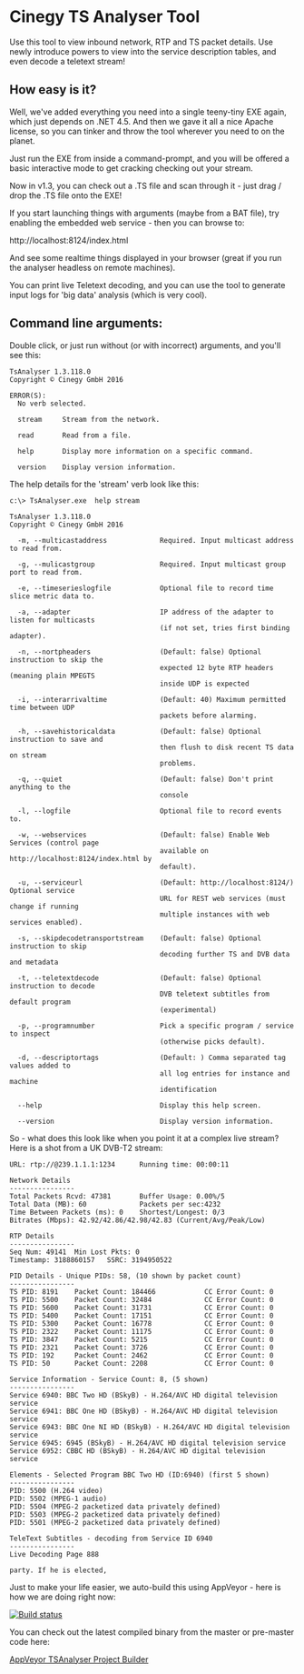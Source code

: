 # Cinegy TS Analyser Tool

Use this tool to view inbound network, RTP and TS packet details. Use newly introduce powers to view into the service description tables, and even decode a teletext stream!

## How easy is it?

Well, we've added everything you need into a single teeny-tiny EXE again, which just depends on .NET 4.5. And then we gave it all a nice Apache license, so you can tinker and throw the tool wherever you need to on the planet.

Just run the EXE from inside a command-prompt, and you will be offered a basic interactive mode to get cracking checking out your stream.

Now in v1.3, you can check out a .TS file and scan through it - just drag / drop the .TS file onto the EXE!

If you start launching things with arguments (maybe from a BAT file), try enabling the embedded web service - then you can browse to:

http://localhost:8124/index.html 

And see some realtime things displayed in your browser (great if you run the analyser headless on remote machines).

You can print live Teletext decoding, and you can use the tool to generate input logs for 'big data' analysis (which is very cool).

## Command line arguments:

Double click, or just run without (or with incorrect) arguments, and you'll see this:

```
TsAnalyser 1.3.118.0
Copyright © Cinegy GmbH 2016

ERROR(S):
  No verb selected.

  stream     Stream from the network.

  read       Read from a file.

  help       Display more information on a specific command.

  version    Display version information.

```

The help details for the 'stream' verb look like this:

```
c:\> TsAnalyser.exe  help stream      
                                                         
TsAnalyser 1.3.118.0                                                                    
Copyright © Cinegy GmbH 2016                                                         
                                                                            
  -m, --multicastaddress             Required. Input multicast address to read from.

  -g, --mulicastgroup                Required. Input multicast group port to read from.

  -e, --timeserieslogfile            Optional file to record time slice metric data to.

  -a, --adapter                      IP address of the adapter to listen for multicasts
                                     (if not set, tries first binding adapter).

  -n, --nortpheaders                 (Default: false) Optional instruction to skip the
                                     expected 12 byte RTP headers (meaning plain MPEGTS
                                     inside UDP is expected

  -i, --interarrivaltime             (Default: 40) Maximum permitted time between UDP
                                     packets before alarming.

  -h, --savehistoricaldata           (Default: false) Optional instruction to save and
                                     then flush to disk recent TS data on stream
                                     problems.

  -q, --quiet                        (Default: false) Don't print anything to the
                                     console

  -l, --logfile                      Optional file to record events to.

  -w, --webservices                  (Default: false) Enable Web Services (control page
                                     available on http://localhost:8124/index.html by
                                     default).

  -u, --serviceurl                   (Default: http://localhost:8124/) Optional service
                                     URL for REST web services (must change if running
                                     multiple instances with web services enabled).

  -s, --skipdecodetransportstream    (Default: false) Optional instruction to skip
                                     decoding further TS and DVB data and metadata

  -t, --teletextdecode               (Default: false) Optional instruction to decode
                                     DVB teletext subtitles from default program
                                     (experimental)

  -p, --programnumber                Pick a specific program / service to inspect
                                     (otherwise picks default).

  -d, --descriptortags               (Default: ) Comma separated tag values added to
                                     all log entries for instance and machine
                                     identification

  --help                             Display this help screen.

  --version                          Display version information.

```

So - what does this look like when you point it at a complex live stream? Here is a shot from a UK DVB-T2 stream:

```
URL: rtp://@239.1.1.1:1234      Running time: 00:00:11

Network Details
----------------
Total Packets Rcvd: 47381       Buffer Usage: 0.00%/5
Total Data (MB): 60             Packets per sec:4232
Time Between Packets (ms): 0    Shortest/Longest: 0/3
Bitrates (Mbps): 42.92/42.86/42.98/42.83 (Current/Avg/Peak/Low)

RTP Details
----------------
Seq Num: 49141  Min Lost Pkts: 0
Timestamp: 3188860157   SSRC: 3194950522

PID Details - Unique PIDs: 58, (10 shown by packet count)
----------------
TS PID: 8191    Packet Count: 184466            CC Error Count: 0
TS PID: 5500    Packet Count: 32484             CC Error Count: 0
TS PID: 5600    Packet Count: 31731             CC Error Count: 0
TS PID: 5400    Packet Count: 17151             CC Error Count: 0
TS PID: 5300    Packet Count: 16778             CC Error Count: 0
TS PID: 2322    Packet Count: 11175             CC Error Count: 0
TS PID: 3847    Packet Count: 5215              CC Error Count: 0
TS PID: 2321    Packet Count: 3726              CC Error Count: 0
TS PID: 192     Packet Count: 2462              CC Error Count: 0
TS PID: 50      Packet Count: 2208              CC Error Count: 0

Service Information - Service Count: 8, (5 shown)
----------------
Service 6940: BBC Two HD (BSkyB) - H.264/AVC HD digital television service
Service 6941: BBC One HD (BSkyB) - H.264/AVC HD digital television service
Service 6943: BBC One NI HD (BSkyB) - H.264/AVC HD digital television service
Service 6945: 6945 (BSkyB) - H.264/AVC HD digital television service
Service 6952: CBBC HD (BSkyB) - H.264/AVC HD digital television service

Elements - Selected Program BBC Two HD (ID:6940) (first 5 shown)
----------------
PID: 5500 (H.264 video)
PID: 5502 (MPEG-1 audio)
PID: 5504 (MPEG-2 packetized data privately defined)
PID: 5503 (MPEG-2 packetized data privately defined)
PID: 5501 (MPEG-2 packetized data privately defined)

TeleText Subtitles - decoding from Service ID 6940
----------------
Live Decoding Page 888

party. If he is elected,

```

Just to make your life easier, we auto-build this using AppVeyor - here is how we are doing right now: 

[![Build status](https://ci.appveyor.com/api/projects/status/08dqscip26lr0g1o/branch/master?svg=true)](https://ci.appveyor.com/project/cinegy/tsanalyser/branch/master)

You can check out the latest compiled binary from the master or pre-master code here:

[AppVeyor TSAnalyser Project Builder](https://ci.appveyor.com/project/cinegy/tsanalyser/build/artifacts)

